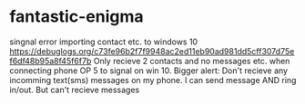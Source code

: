 # fantastic-enigma
singnal error importing contact etc. to windows 10
https://debuglogs.org/c73fe96b2f7f9948ac2ed11eb90ad981dd5cff307d75ef6df48b95a8f45f6f7b
Only recieve 2 contacts and no messages etc. when connecting phone OP 5 to signal on win 10.
Bigger alert: Don't recieve any incomming text(sms) messages on my phone.
I can send message AND ring in/out. But can't recieve messages
